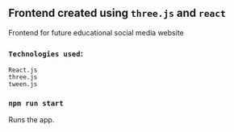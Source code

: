 ## Frontend created using `three.js` and `react`
Frontend for future educational social media website

### `Technologies used`:
`React.js`<br /> `three.js`<br />`tween.js`<br />

### `npm run start`
Runs the app.
